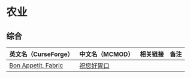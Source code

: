 # 农业

## 综合

| 英文名（CurseForge）                                                                   | 中文名（MCMOD）                                    | 相关链接 | 备注 |
| -------------------------------------------------------------------------------------- | -------------------------------------------------- | -------- | ---- |
| [Bon Appetit. Fabric](https://www.curseforge.com/minecraft/mc-mods/bon-appetit-fabric) | [祝您好胃口](https://www.mcmod.cn/class/3402.html) |          |      |

